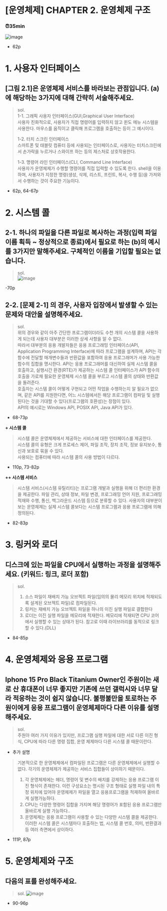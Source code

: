 # [운영체제] CHAPTER 2. 운영체제 구조
### ⏰35min
![image](https://github.com/yeondori/SSAFY_CS_Study/assets/93027942/346acdf1-4015-4dc0-bf74-df50c7e5963f)
- 62p
# 1. 사용자 인터페이스
## [그림 2.1]은 운영체제 서비스를 바라보는 관점입니다. (a)에 해당하는 3가지에 대해 간략히 서술해주세요.
> sol.   
>  1-1. 그래픽 사용자 인터페이스(GUI,Graphical User Interface)    
>           사용자 친화적으로, 사용자가 직접 명령어를 입력하지 않고 윈도 메뉴 시스템을 사용한다. 마우스를 움직이고 클릭해 프로그램을 호출하는 등이 그 예시이다.   
> 
> 1-2. 터치 스크린 인터페이스    
>       스마트폰 및 태블릿 컴퓨터 등에 사용되는 인터페이스로, 사용자는 터치스크린에서 손가락을 누르거나 스와이프 하는 등의 제스처로 상호작용한다.       
> 
> 1-3. 명령어 라인 인터페이스(CLI, Command Line Interface)  
>       사용자가 운영체제가 수행할 명령어를 직접 입력할 수 있도록 한다.
>       shell을 이용하며, 사용자가 지정한 명령(생성, 삭제, 리스트, 프린트, 복사, 수행 등)을 가져와서 수행하는 것이 주요한 기능이다.  

- 62p, 64-67p
# 2. 시스템 콜
## 2-1. 하나의 파일을 다른 파일로 복사하는 과정(입력 파일 이름 획득 ~ 정상적으로 종료)에서 필요로 하는 (b)의 예시를 3가지만 말해주세요. 구체적인 이름을 기입할 필요는 없습니다.
> sol.    
![image](https://github.com/yeondori/SSAFY_CS_Study/assets/93027942/23692ce2-2ebc-4371-b48d-ff0c5e836e72)  

-70p

## 2-2. [문제 2-1] 의 경우, 사용자 입장에서 발생할 수 있는 문제와 대안을 설명해주세요.
> sol.  
> 위의 경우와 같이 아주 간단한 프로그램이더라도 수천 개의 시스템 콜을 사용하게 되는데 사용자 대부분은 이러한 상세 사항을 알 수 없다.  
> 따라서 대부분의 응용 개발자들은 응용 프로그래밍 인터페이스(API, Application Programming Interface)에 따라 프로그램을 설계하며, API는 각 함수에 전달할 매개변수들과 반환값을 포함하여 응용 프로그래머가 사용 가능한 함수의 집합을 명시한다.
> API는 응용 프로그래머를 대신하여 실제 시스템 콜을 호출하고, 실행시간 환경(RTE)가 제공하는 시스템 콜 인터페이스가 API 함수의 호출을 가로채 필요한 운영체제 시스템 콜을 부르고 시스템 콜의 상태와 반환값을 돌려준다.  
> 호출자는 시스템 콜이 어떻게 구현되고 어떤 작업을 수행하는지 알 필요가 없으며, 같은 API를 지원한다면, 어느 시스템에서든 해당 프로그램이 컴파일 및 실행된다는 것을 기대할 수 있다(프로그램의 호환성)는 장점이 있다.   
> API의  예시로는 Windows API, POSIX API, Java API가 있다.

- 68-73p

**+ 시스템 콜**   
> 시스템 콜은 운영체제에서 제공하는 서비스에 대한 인터페이스를 제공한다.   
> 시스템 콜의 유형은 크게 프로세스 제어, 파일 조작, 장치 조작, 정보 유지보수, 통신과 보호로 묶을 수 있다.  
> 사용되는 컴퓨터에 따라 시스템 콜의 사용 방법이 다르다.  
- 110p, 73-82p  

**++ 시스템 서비스**  
> 시스템 서비스(시스템 유틸리티)는 프로그램 개발과 실행을 위해 더 편리한 환경을 제공한다.
> 파일 관리, 상태 정보, 파일 변경, 프로그래밍 언어 지원, 프로그래밍 적재와 수행, 통신, 백그라운드 시스템 등으로  분류할 수 있다. 
> 사용자의 대부분이 보는 운영체제는 실제 시스템 콜보다는 시스템 프로그램과 응용 프로그램에 의해 정의된다.   
- 82-83p

# 3. 링커와 로더
## 디스크에 있는 파일을 CPU에서 실행하는 과정을 설명해주세요. (키워드: 링크, 로더 포함)
> sol. 
> 1. 소스 파일이 재배치 가능 오브젝트 파일(임의의 물리 메모리 위치에 적재되도록 설계된 오브젝트 파일)로 컴파일된다.
> 2. 링커는 재배치 가능 오브젝트 파일을 하나의 이진 실행 파일로 결합한다
> 3. 로더는 이진 실행 파일을 메모리에 적재한다. 메모리에 적재되면 CPU 코어에서 실행할 수 있는 상태가 된다. 참고로 이때 라이브러리를 동적으로 링크할 수 있다.(DLL)

- 84-85p

# 4. 운영체제와 응용 프로그램
## Iphone 15 Pro Black Titanium Owner인 주원이는 새로 산 휴대폰이 너무 좋지만 기존에 쓰던 갤럭시와 너무 달라 적응하는 것이 쉽지 않습니다. 불평불만을 토로하는 주원이에게 응용 프로그램이 운영체제마다 다른 이유를 설명해주세요.
> sol.  
> 주원아 여러 가지 이유가 있지만, 프로그램 실행 파일에 대한 서로 다른 이진 형식, CPU에 따라 다른 명령 집합, 운영 체제마다 다른 시스템 콜 때문이란다.


+ 추가 설명
> 기본적으로 한 운영체제에서 컴파일된 프로그램은 다른 운영체제에서 실행할 수 없다. 각기의 운영체제가 제공하는 서비스 집합들이 상이하기 때문이다.    
> 1. 각 운영체제에는 헤더, 명령어 및 변수의 배치를 강제하는 응용 프로그램 이진 형식이 존재한다. 이런 구성요소는 명시된 구조 형태로 실행 파일 내의 특정 위치에 있어야 운영체제가 파일을 열고 응용프로그램을 적재하여 올바르게 실행가능하다.  
> 2. CPU는 다양한 명령어 집합을 가지며 해당 명령어가 포함된 응용 프로그램만 올바르게 실행 가능하다..  
> 3. 운영체제는 응용 프로그램이 사용할 수 있는 다양한 시스템 콜을 제공한다. 이러한 시스템 콜은 시스템마다 호출하는 법, 시스템 콜 번호, 의미, 반환결과 등 여러 측면에서 상이하다.  
- 111P, 87p

# 5. 운영체제와 구조
## 다음의 표를 완성해주세요.
> sol.
> ![image](https://github.com/yeondori/SSAFY_CS_Study/assets/93027942/d18ea932-0cfa-49cc-beb4-53e6bae2fc03)
- 90-96p